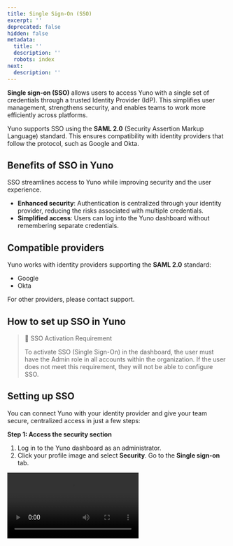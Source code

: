 ```yaml
---
title: Single Sign-On (SSO)
excerpt: ''
deprecated: false
hidden: false
metadata:
  title: ''
  description: ''
  robots: index
next:
  description: ''
---
```

**Single sign-on (SSO)** allows users to access Yuno with a single set of credentials through a trusted Identity Provider (IdP). This simplifies user management, strengthens security, and enables teams to work more efficiently across platforms.

Yuno supports SSO using the **SAML 2.0** (Security Assertion Markup Language) standard. This ensures compatibility with identity providers that follow the protocol, such as Google and Okta.

## Benefits of SSO in Yuno

SSO streamlines access to Yuno while improving security and the user experience.

* **Enhanced security**: Authentication is centralized through your identity provider, reducing the risks associated with multiple credentials.
* **Simplified access**: Users can log into the Yuno dashboard without remembering separate credentials.

## Compatible providers

Yuno works with identity providers supporting the **SAML 2.0** standard:

* Google
* Okta

For other providers, please contact support.

## How to set up SSO in Yuno

> 📘 SSO Activation Requirement
>
> To activate SSO (Single Sign-On) in the dashboard, the user must have the Admin role in all accounts within the organization. If the user does not meet this requirement, they will not be able to configure SSO.

## Setting up SSO

You can connect Yuno with your identity provider and give your team secure, centralized access in just a few steps:

**Step 1: Access the security section**

1. Log in to the Yuno dashboard as an administrator.
2. Click your profile image and select **Security**. Go to the **Single sign-on** tab.

<Video src="https://github.com/writechoiceorg/yuno-images/raw/main/Insights/Video1.mov" />

**Step 2: Select the identity provider**

1. Choose your identity provider from the list:
   1. Google
   2. Other providers compatible with SAML 2.0 (Okta enabled by default. Contact support for other providers).
2. Copy the **Identifier (Entity ID)** and **Assertion Consumer Service URL** provided by Yuno.

![](https://lh7-rt.googleusercontent.com/docsz/AD_4nXd7Obd6lURxHjloLWCT2JSJB_mCS0N0g_53H8mhUkqTw7Nu3RNW_cAjekMBx0gAH1wDQbhJXzhmVJQqSnCoQkbkO37anutvQLOH1dNtgW_DJP-KoGUXk2Xn0YBq2v4V2Ciw9dSf7A?key=2dldRk3J4b42VwoUCEVS3Lpu)

**Step 3: Configure the identity provider**

1. Access your identity provider's admin panel.
2. Paste the **Identifier (Entity ID)** and **Assertion Consumer Service URL** provided by Yuno into the relevant fields.
3. Save the changes and generate the XML metadata file or required tokens.

**Step 4: Finalize the configuration in Yuno**

1. In the Yuno dashboard, upload the XML file provided by the identity provider or manually paste the tokens.
2. Click **Save** to confirm the configuration.

<Video src="https://github.com/writechoiceorg/yuno-images/raw/main/Insights/Video2.mov" />

**Managing SSO**

* **Disable SSO**: Administrators can go to the **Login methods** tab of the Security section to toggle SSO on and off.
* **View and edit configurations**: Admins may also modify the configuration in case of changes to the identity provider.

## Using SSO as an end user

Once configured, users will see a button to **Continue with SSO** on the Yuno login page:

![](https://lh7-rt.googleusercontent.com/docsz/AD_4nXe-Fk00i8svq7UugqGxp5DzQOxatdRuwIM2oFH_NnJqS7cqEVo8GbvJzh0NrnkF3QMMWqYBSy6vG8wtE1qXibVmPXpxYC7TPQFjwnOQY_GiueV_Vz5tKfFT0a-FjlNHalgnQUv3CQ?key=2dldRk3J4b42VwoUCEVS3Lpu)

To access Yuno using SSO:

1. Enter your corporate email address and click **Continue with SSO**.
2. You will be redirected to the identity provider for authentication.
3. Upon successful authentication, you will gain access to the Yuno dashboard.